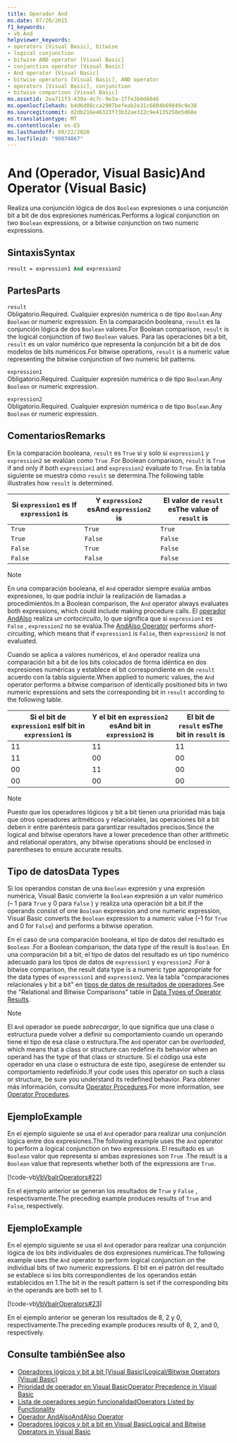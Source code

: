 ```yaml
---
title: Operador And
ms.date: 07/20/2015
f1_keywords:
- vb.And
helpviewer_keywords:
- operators [Visual Basic], bitwise
- logical conjunction
- bitwise AND operator [Visual Basic]
- conjunction operator [Visual Basic]
- And operator [Visual Basic]
- bitwise operators [Visual Basic], AND operator
- operators [Visual Basic], conjunction
- bitwise comparison [Visual Basic]
ms.assetid: 2ea711f3-439a-4c7c-9e3a-1ffe3b0d6046
ms.openlocfilehash: b4d6d08cca2907befeab2e31c6804b69849c9e38
ms.sourcegitcommit: d2db216e46323f73b32ae312c9e4135258e5d68e
ms.translationtype: MT
ms.contentlocale: es-ES
ms.lasthandoff: 09/22/2020
ms.locfileid: "90874867"
---
```

# <a name="and-operator-visual-basic"></a><span data-ttu-id="9547a-102">And (Operador, Visual Basic)</span><span class="sxs-lookup"><span data-stu-id="9547a-102">And Operator (Visual Basic)</span></span>

<span data-ttu-id="9547a-103">Realiza una conjunción lógica de dos `Boolean` expresiones o una conjunción bit a bit de dos expresiones numéricas.</span><span class="sxs-lookup"><span data-stu-id="9547a-103">Performs a logical conjunction on two `Boolean` expressions, or a bitwise conjunction on two numeric expressions.</span></span>  
  
## <a name="syntax"></a><span data-ttu-id="9547a-104">Sintaxis</span><span class="sxs-lookup"><span data-stu-id="9547a-104">Syntax</span></span>  
  
```vb  
result = expression1 And expression2  
```  
  
## <a name="parts"></a><span data-ttu-id="9547a-105">Partes</span><span class="sxs-lookup"><span data-stu-id="9547a-105">Parts</span></span>  

 `result`  
 <span data-ttu-id="9547a-106">Obligatorio.</span><span class="sxs-lookup"><span data-stu-id="9547a-106">Required.</span></span> <span data-ttu-id="9547a-107">Cualquier expresión numérica o de tipo `Boolean`.</span><span class="sxs-lookup"><span data-stu-id="9547a-107">Any `Boolean` or numeric expression.</span></span> <span data-ttu-id="9547a-108">En la comparación booleana, `result` es la conjunción lógica de dos `Boolean` valores.</span><span class="sxs-lookup"><span data-stu-id="9547a-108">For Boolean comparison, `result` is the logical conjunction of two `Boolean` values.</span></span> <span data-ttu-id="9547a-109">Para las operaciones bit a bit, `result` es un valor numérico que representa la conjunción bit a bit de dos modelos de bits numéricos.</span><span class="sxs-lookup"><span data-stu-id="9547a-109">For bitwise operations, `result` is a numeric value representing the bitwise conjunction of two numeric bit patterns.</span></span>  
  
 `expression1`  
 <span data-ttu-id="9547a-110">Obligatorio.</span><span class="sxs-lookup"><span data-stu-id="9547a-110">Required.</span></span> <span data-ttu-id="9547a-111">Cualquier expresión numérica o de tipo `Boolean`.</span><span class="sxs-lookup"><span data-stu-id="9547a-111">Any `Boolean` or numeric expression.</span></span>  
  
 `expression2`  
 <span data-ttu-id="9547a-112">Obligatorio.</span><span class="sxs-lookup"><span data-stu-id="9547a-112">Required.</span></span> <span data-ttu-id="9547a-113">Cualquier expresión numérica o de tipo `Boolean`.</span><span class="sxs-lookup"><span data-stu-id="9547a-113">Any `Boolean` or numeric expression.</span></span>  
  
## <a name="remarks"></a><span data-ttu-id="9547a-114">Comentarios</span><span class="sxs-lookup"><span data-stu-id="9547a-114">Remarks</span></span>  

 <span data-ttu-id="9547a-115">En la comparación booleana, `result` es `True` si y solo si `expression1` y `expression2` se evalúan como `True` .</span><span class="sxs-lookup"><span data-stu-id="9547a-115">For Boolean comparison, `result` is `True` if and only if both `expression1` and `expression2` evaluate to `True`.</span></span> <span data-ttu-id="9547a-116">En la tabla siguiente se muestra cómo `result` se determina.</span><span class="sxs-lookup"><span data-stu-id="9547a-116">The following table illustrates how `result` is determined.</span></span>  
  
|<span data-ttu-id="9547a-117">Si `expression1` es </span><span class="sxs-lookup"><span data-stu-id="9547a-117">If `expression1` is</span></span>|<span data-ttu-id="9547a-118">Y `expression2` es</span><span class="sxs-lookup"><span data-stu-id="9547a-118">And `expression2` is</span></span>|<span data-ttu-id="9547a-119">El valor de `result` es</span><span class="sxs-lookup"><span data-stu-id="9547a-119">The value of `result` is</span></span>|  
|-------------------------|--------------------------|------------------------------|  
|`True`|`True`|`True`|  
|`True`|`False`|`False`|  
|`False`|`True`|`False`|  
|`False`|`False`|`False`|  
  
> [!NOTE]
> <span data-ttu-id="9547a-120">En una comparación booleana, el `And` operador siempre evalúa ambas expresiones, lo que podría incluir la realización de llamadas a procedimientos.</span><span class="sxs-lookup"><span data-stu-id="9547a-120">In a Boolean comparison, the `And` operator always evaluates both expressions, which could include making procedure calls.</span></span> <span data-ttu-id="9547a-121">El [operador AndAlso](andalso-operator.md) realiza *un cortocircuito*, lo que significa que si `expression1` es `False` , `expression2` no se evalúa.</span><span class="sxs-lookup"><span data-stu-id="9547a-121">The [AndAlso Operator](andalso-operator.md) performs *short-circuiting*, which means that if `expression1` is `False`, then `expression2` is not evaluated.</span></span>  
  
 <span data-ttu-id="9547a-122">Cuando se aplica a valores numéricos, el `And` operador realiza una comparación bit a bit de los bits colocados de forma idéntica en dos expresiones numéricas y establece el bit correspondiente en de `result` acuerdo con la tabla siguiente.</span><span class="sxs-lookup"><span data-stu-id="9547a-122">When applied to numeric values, the `And` operator performs a bitwise comparison of identically positioned bits in two numeric expressions and sets the corresponding bit in `result` according to the following table.</span></span>  
  
|<span data-ttu-id="9547a-123">Si el bit de `expression1` es</span><span class="sxs-lookup"><span data-stu-id="9547a-123">If bit in `expression1` is</span></span>|<span data-ttu-id="9547a-124">Y el bit en `expression2` es</span><span class="sxs-lookup"><span data-stu-id="9547a-124">And bit in `expression2` is</span></span>|<span data-ttu-id="9547a-125">El bit de `result` es</span><span class="sxs-lookup"><span data-stu-id="9547a-125">The bit in `result` is</span></span>|  
|--------------------------------|---------------------------------|----------------------------|  
|<span data-ttu-id="9547a-126">1</span><span class="sxs-lookup"><span data-stu-id="9547a-126">1</span></span>|<span data-ttu-id="9547a-127">1</span><span class="sxs-lookup"><span data-stu-id="9547a-127">1</span></span>|<span data-ttu-id="9547a-128">1</span><span class="sxs-lookup"><span data-stu-id="9547a-128">1</span></span>|  
|<span data-ttu-id="9547a-129">1</span><span class="sxs-lookup"><span data-stu-id="9547a-129">1</span></span>|<span data-ttu-id="9547a-130">0</span><span class="sxs-lookup"><span data-stu-id="9547a-130">0</span></span>|<span data-ttu-id="9547a-131">0</span><span class="sxs-lookup"><span data-stu-id="9547a-131">0</span></span>|  
|<span data-ttu-id="9547a-132">0</span><span class="sxs-lookup"><span data-stu-id="9547a-132">0</span></span>|<span data-ttu-id="9547a-133">1</span><span class="sxs-lookup"><span data-stu-id="9547a-133">1</span></span>|<span data-ttu-id="9547a-134">0</span><span class="sxs-lookup"><span data-stu-id="9547a-134">0</span></span>|  
|<span data-ttu-id="9547a-135">0</span><span class="sxs-lookup"><span data-stu-id="9547a-135">0</span></span>|<span data-ttu-id="9547a-136">0</span><span class="sxs-lookup"><span data-stu-id="9547a-136">0</span></span>|<span data-ttu-id="9547a-137">0</span><span class="sxs-lookup"><span data-stu-id="9547a-137">0</span></span>|  
  
> [!NOTE]
> <span data-ttu-id="9547a-138">Puesto que los operadores lógicos y bit a bit tienen una prioridad más baja que otros operadores aritméticos y relacionales, las operaciones bit a bit deben ir entre paréntesis para garantizar resultados precisos.</span><span class="sxs-lookup"><span data-stu-id="9547a-138">Since the logical and bitwise operators have a lower precedence than other arithmetic and relational operators, any bitwise operations should be enclosed in parentheses to ensure accurate results.</span></span>  
  
## <a name="data-types"></a><span data-ttu-id="9547a-139">Tipo de datos</span><span class="sxs-lookup"><span data-stu-id="9547a-139">Data Types</span></span>  

 <span data-ttu-id="9547a-140">Si los operandos constan de una `Boolean` expresión y una expresión numérica, Visual Basic convierte la `Boolean` expresión a un valor numérico (– 1 para `True` y 0 para `False` ) y realiza una operación bit a bit.</span><span class="sxs-lookup"><span data-stu-id="9547a-140">If the operands consist of one `Boolean` expression and one numeric expression, Visual Basic converts the `Boolean` expression to a numeric value (–1 for `True` and 0 for `False`) and performs a bitwise operation.</span></span>  
  
 <span data-ttu-id="9547a-141">En el caso de una comparación booleana, el tipo de datos del resultado es `Boolean` .</span><span class="sxs-lookup"><span data-stu-id="9547a-141">For a Boolean comparison, the data type of the result is `Boolean`.</span></span> <span data-ttu-id="9547a-142">En una comparación bit a bit, el tipo de datos del resultado es un tipo numérico adecuado para los tipos de datos de `expression1` y `expression2` .</span><span class="sxs-lookup"><span data-stu-id="9547a-142">For a bitwise comparison, the result data type is a numeric type appropriate for the data types of `expression1` and `expression2`.</span></span> <span data-ttu-id="9547a-143">Vea la tabla "comparaciones relacionales y bit a bit" en [tipos de datos de resultados de operadores](data-types-of-operator-results.md).</span><span class="sxs-lookup"><span data-stu-id="9547a-143">See the "Relational and Bitwise Comparisons" table in [Data Types of Operator Results](data-types-of-operator-results.md).</span></span>  
  
> [!NOTE]
> <span data-ttu-id="9547a-144">El `And` operador se puede *sobrecargar*, lo que significa que una clase o estructura puede volver a definir su comportamiento cuando un operando tiene el tipo de esa clase o estructura.</span><span class="sxs-lookup"><span data-stu-id="9547a-144">The `And` operator can be *overloaded*, which means that a class or structure can redefine its behavior when an operand has the type of that class or structure.</span></span> <span data-ttu-id="9547a-145">Si el código usa este operador en una clase o estructura de este tipo, asegúrese de entender su comportamiento redefinido.</span><span class="sxs-lookup"><span data-stu-id="9547a-145">If your code uses this operator on such a class or structure, be sure you understand its redefined behavior.</span></span> <span data-ttu-id="9547a-146">Para obtener más información, consulta [Operator Procedures](../../programming-guide/language-features/procedures/operator-procedures.md).</span><span class="sxs-lookup"><span data-stu-id="9547a-146">For more information, see [Operator Procedures](../../programming-guide/language-features/procedures/operator-procedures.md).</span></span>  
  
## <a name="example"></a><span data-ttu-id="9547a-147">Ejemplo</span><span class="sxs-lookup"><span data-stu-id="9547a-147">Example</span></span>  

 <span data-ttu-id="9547a-148">En el ejemplo siguiente se usa el `And` operador para realizar una conjunción lógica entre dos expresiones.</span><span class="sxs-lookup"><span data-stu-id="9547a-148">The following example uses the `And` operator to perform a logical conjunction on two expressions.</span></span> <span data-ttu-id="9547a-149">El resultado es un `Boolean` valor que representa si ambas expresiones son `True` .</span><span class="sxs-lookup"><span data-stu-id="9547a-149">The result is a `Boolean` value that represents whether both of the expressions are `True`.</span></span>  
  
 [!code-vb[VbVbalrOperators#22](~/samples/snippets/visualbasic/VS_Snippets_VBCSharp/VbVbalrOperators/VB/Class1.vb#22)]  
  
 <span data-ttu-id="9547a-150">En el ejemplo anterior se generan los resultados de `True` y `False` , respectivamente.</span><span class="sxs-lookup"><span data-stu-id="9547a-150">The preceding example produces results of `True` and `False`, respectively.</span></span>  
  
## <a name="example"></a><span data-ttu-id="9547a-151">Ejemplo</span><span class="sxs-lookup"><span data-stu-id="9547a-151">Example</span></span>  

 <span data-ttu-id="9547a-152">En el ejemplo siguiente se usa el `And` operador para realizar una conjunción lógica de los bits individuales de dos expresiones numéricas.</span><span class="sxs-lookup"><span data-stu-id="9547a-152">The following example uses the `And` operator to perform logical conjunction on the individual bits of two numeric expressions.</span></span> <span data-ttu-id="9547a-153">El bit en el patrón del resultado se establece si los bits correspondientes de los operandos están establecidos en 1.</span><span class="sxs-lookup"><span data-stu-id="9547a-153">The bit in the result pattern is set if the corresponding bits in the operands are both set to 1.</span></span>  
  
 [!code-vb[VbVbalrOperators#23](~/samples/snippets/visualbasic/VS_Snippets_VBCSharp/VbVbalrOperators/VB/Class1.vb#23)]  
  
 <span data-ttu-id="9547a-154">En el ejemplo anterior se generan los resultados de 8, 2 y 0, respectivamente.</span><span class="sxs-lookup"><span data-stu-id="9547a-154">The preceding example produces results of 8, 2, and 0, respectively.</span></span>  
  
## <a name="see-also"></a><span data-ttu-id="9547a-155">Consulte también</span><span class="sxs-lookup"><span data-stu-id="9547a-155">See also</span></span>

- [<span data-ttu-id="9547a-156">Operadores lógicos y bit a bit (Visual Basic)</span><span class="sxs-lookup"><span data-stu-id="9547a-156">Logical/Bitwise Operators (Visual Basic)</span></span>](logical-bitwise-operators.md)
- [<span data-ttu-id="9547a-157">Prioridad de operador en Visual Basic</span><span class="sxs-lookup"><span data-stu-id="9547a-157">Operator Precedence in Visual Basic</span></span>](operator-precedence.md)
- [<span data-ttu-id="9547a-158">Lista de operadores según funcionalidad</span><span class="sxs-lookup"><span data-stu-id="9547a-158">Operators Listed by Functionality</span></span>](operators-listed-by-functionality.md)
- [<span data-ttu-id="9547a-159">Operador AndAlso</span><span class="sxs-lookup"><span data-stu-id="9547a-159">AndAlso Operator</span></span>](andalso-operator.md)
- [<span data-ttu-id="9547a-160">Operadores lógicos y bit a bit en Visual Basic</span><span class="sxs-lookup"><span data-stu-id="9547a-160">Logical and Bitwise Operators in Visual Basic</span></span>](../../programming-guide/language-features/operators-and-expressions/logical-and-bitwise-operators.md)

